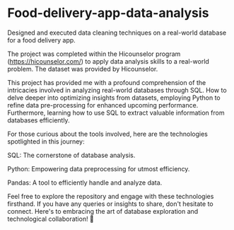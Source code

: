 # Food-delivery-app-data-analysis
Designed and executed data cleaning techniques on a real-world database for a food delivery app.

The project was completed within the Hicounselor program (https://hicounselor.com/) to apply data analysis skills to a real-world problem. The dataset was provided by Hicounselor.

This project has provided me with a profound comprehension of the intricacies involved in analyzing real-world databases through SQL. How to delve deeper into optimizing insights from datasets, employing Python to refine data pre-processing for enhanced upcoming performance. Furthermore, learning how to use SQL to extract valuable information from databases efficiently.

For those curious about the tools involved, here are the technologies spotlighted in this journey:

SQL: The cornerstone of database analysis.

Python: Empowering data preprocessing for utmost efficiency.

Pandas: A tool to efficiently handle and analyze data.

Feel free to explore the repository and engage with these technologies firsthand. If you have any queries or insights to share, don't hesitate to connect. Here's to embracing the art of database exploration and technological collaboration! 🚀
